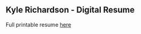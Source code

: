 ## Kyle Richardson - Digital Resume

Full printable resume [here](https://docs.google.com/document/d/e/2PACX-1vTRqxugKuzEeFEsaOtUGa4BrzfCsGuhEWNGOPoqQHdGWDVC2GhLmf2BYMMMyQnkkR1gTv12fz1-McEa/pub)
